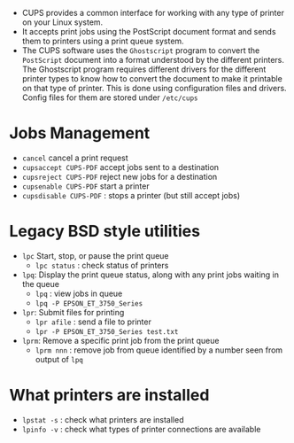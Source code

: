 - CUPS provides a common interface for working with any type of printer on your Linux system.
- It accepts print jobs using the PostScript document format and sends them to printers using a print queue system.
- The CUPS software uses the `Ghostscript` program to convert the `PostScript` document into a format understood by the different printers. The Ghostscript program requires different drivers for the different printer types to know how to convert the document to make it printable on that type of printer. This is done using configuration files and drivers. Config files for them are stored under `/etc/cups`

# Jobs Management
- `cancel` cancel a print request
- `cupsaccept CUPS-PDF` accept jobs sent to a destination
- `cupsreject CUPS-PDF` reject new jobs for a destination
- `cupsenable CUPS-PDF` start a printer
- `cupsdisable CUPS-PDF` : stops a printer (but still accept jobs)

# Legacy BSD style utilities
- `lpc` Start, stop, or pause the print queue
  - `lpc status` : check status of printers
- `lpq`: Display the print queue status, along with any print jobs waiting in the queue
  - `lpq` : view jobs in queue
  - `lpq -P EPSON_ET_3750_Series`
- `lpr`: Submit files for printing
  - `lpr afile` : send a file to printer
  - `lpr -P EPSON_ET_3750_Series test.txt`
- `lprm`: Remove a specific print job from the print queue
  - `lprm nnn` : remove job from queue identified by a number seen from output of `lpq`

# What printers are installed
- `lpstat -s` : check what printers are installed
- `lpinfo -v` : check what types of printer connections are available
